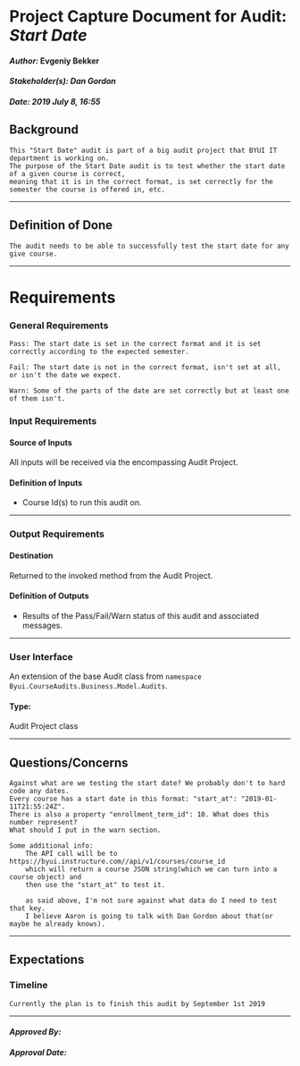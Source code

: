 # Project Capture Document for Audit: _Start Date_ 
#### *Author:* Evgeniy Bekker
#### *Stakeholder(s): Dan Gordon*
#### *Date: 2019 July 8, 16:55*

## Background

    This "Start Date" audit is part of a big audit project that BYUI IT department is working on.
    The purpose of the Start Date audit is to test whether the start date of a given course is correct, 
    meaning that it is in the correct format, is set correctly for the semester the course is offered in, etc. 
    
-----

## Definition of Done

    The audit needs to be able to successfully test the start date for any give course.

-----

# Requirements

### General Requirements
<!-- What counts as pass/fail/warn? -->

    Pass: The start date is set in the correct format and it is set correctly according to the expected semester.

    Fail: The start date is not in the correct format, isn't set at all, or isn't the date we expect.

    Warn: Some of the parts of the date are set correctly but at least one of them isn't.

### Input Requirements
#### Source of Inputs
All inputs will be received via the encompassing Audit Project.

#### Definition of Inputs
<!-- TBD: do not fill out just yet -->
- Course Id(s) to run this audit on.
---

### Output Requirements
#### Destination
Returned to the invoked method from the Audit Project.

#### Definition of Outputs
<!-- TBD: do not fill out just yet -->
- Results of the Pass/Fail/Warn status of this audit and associated messages.
---

### User Interface
An extension of the base Audit class from `namespace Byui.CourseAudits.Business.Model.Audits`.
#### Type:
Audit Project class

-----

## Questions/Concerns

    Against what are we testing the start date? We probably don't to hard code any dates. 
    Every course has a start date in this format: "start_at": "2019-01-11T21:55:24Z".
    There is also a property "enrollment_term_id": 10. What does this number represent?
    What should I put in the warn section.

    Some additional info:
        The API call will be to https://byui.instructure.com//api/v1/courses/course_id
        which will return a course JSON string(which we can turn into a course object) and 
        then use the "start_at" to test it. 

        as said above, I'm not sure against what data do I need to test that key. 
        I believe Aaron is going to talk with Dan Gordon about that(or maybe he already knows).
-----

## Expectations
### Timeline
<!-- What is the deadline? 2019 Sep 1? -->
<!-- What priority is this audit? -->

    Currently the plan is to finish this audit by September 1st 2019
-----

#### *Approved By:* 
#### *Approval Date:*

